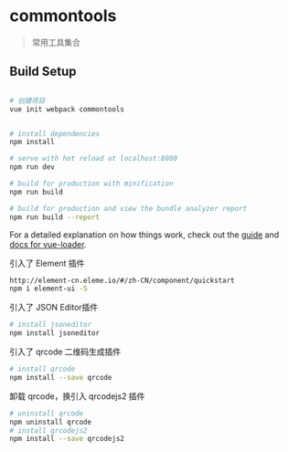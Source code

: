 # commontools

> 常用工具集合

## Build Setup

``` bash

# 创建项目
vue init webpack commontools


# install dependencies
npm install

# serve with hot reload at localhost:8080
npm run dev

# build for production with minification
npm run build

# build for production and view the bundle analyzer report
npm run build --report
```

For a detailed explanation on how things work, check out the [guide](http://vuejs-templates.github.io/webpack/) and [docs for vue-loader](http://vuejs.github.io/vue-loader).


引入了 Element 插件
``` bash
http://element-cn.eleme.io/#/zh-CN/component/quickstart
npm i element-ui -S
```

引入了 JSON Editor插件
``` bash
# install jsoneditor
npm install jsoneditor
```

引入了 qrcode 二维码生成插件
``` bash
# install qrcode
npm install --save qrcode
```

卸载 qrcode，换引入 qrcodejs2 插件
``` bash
# uninstall qrcode
npm uninstall qrcode
# install qrcodejs2
npm install --save qrcodejs2
```

